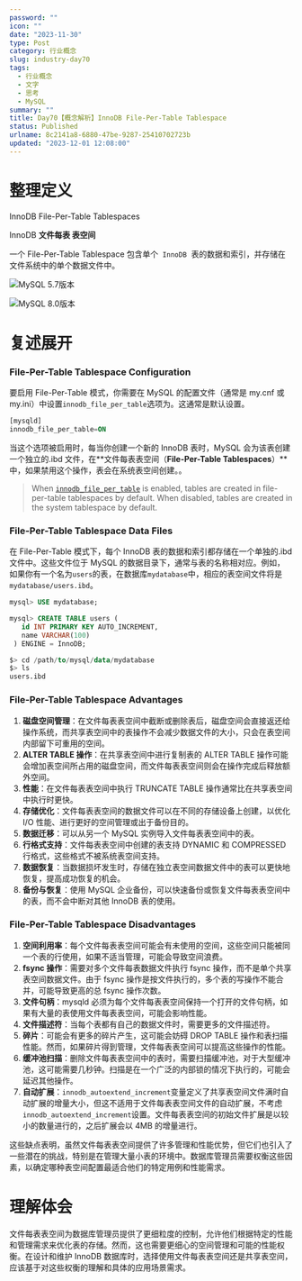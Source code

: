 ```yaml
---
password: ""
icon: ""
date: "2023-11-30"
type: Post
category: 行业概念
slug: industry-day70
tags:
  - 行业概念
  - 文字
  - 思考
  - MySQL
summary: ""
title: Day70【概念解析】InnoDB File-Per-Table Tablespace
status: Published
urlname: 8c2141a8-6880-47be-9287-25410702723b
updated: "2023-12-01 12:08:00"
---
```


# 整理定义

InnoDB File-Per-Table Tablespaces

InnoDB **文件每表 表空间**

一个 File-Per-Table Tablespace 包含单个  `InnoDB`  表的数据和索引，并存储在文件系统中的单个数据文件中。

![MySQL 5.7版本](https://image.kuangyichen.com/image/innodb-architecture-5-7.png)

![MySQL 8.0版本](https://image.kuangyichen.com/image/innodb-architecture-8-0.png)

# 复述展开

### File-Per-Table Tablespace Configuration

要启用 File-Per-Table 模式，你需要在 MySQL 的配置文件（通常是 my.cnf 或 my.ini）中设置`innodb_file_per_table`选项为。这通常是默认设置。

```sql
[mysqld]
innodb_file_per_table=ON
```

当这个选项被启用时，每当你创建一个新的 InnoDB 表时，MySQL 会为该表创建一个独立的.ibd 文件，在**文件每表表空间（**File-Per-Table Tablespaces**）**中，如果禁用这个操作，表会在系统表空间创建。。

> When [`innodb_file_per_table`](https://dev.mysql.com/doc/refman/8.0/en/innodb-parameters.html#sysvar_innodb_file_per_table) is enabled, tables are created in file-per-table tablespaces by default. When disabled, tables are created in the system tablespace by default.

### File-Per-Table Tablespace Data Files

在 File-Per-Table 模式下，每个 InnoDB 表的数据和索引都存储在一个单独的.ibd 文件中。这些文件位于 MySQL 的数据目录下，通常与表的名称相对应。例如，如果你有一个名为`users`的表，在数据库`mydatabase`中，相应的表空间文件将是`mydatabase/users.ibd`。

```sql
mysql> USE mydatabase;

mysql> CREATE TABLE users (
   id INT PRIMARY KEY AUTO_INCREMENT,
   name VARCHAR(100)
 ) ENGINE = InnoDB;

$> cd /path/to/mysql/data/mydatabase
$> ls
users.ibd
```

### File-Per-Table Tablespace Advantages

1. **磁盘空间管理**：在文件每表表空间中截断或删除表后，磁盘空间会直接返还给操作系统，而共享表空间中的表操作不会减少数据文件的大小，只会在表空间内部留下可重用的空间。
2. **ALTER TABLE 操作**：在共享表空间中进行复制表的 ALTER TABLE 操作可能会增加表空间所占用的磁盘空间，而文件每表表空间则会在操作完成后释放额外空间。
3. **性能**：在文件每表表空间中执行 TRUNCATE TABLE 操作通常比在共享表空间中执行时更快。
4. **存储优化**：文件每表表空间的数据文件可以在不同的存储设备上创建，以优化 I/O 性能、进行更好的空间管理或出于备份目的。
5. **数据迁移**：可以从另一个 MySQL 实例导入文件每表表空间中的表。
6. **行格式支持**：文件每表表空间中创建的表支持 DYNAMIC 和 COMPRESSED 行格式，这些格式不被系统表空间支持。
7. **数据恢复**：当数据损坏发生时，存储在独立表空间数据文件中的表可以更快地恢复，提高成功恢复的机会。
8. **备份与恢复**：使用 MySQL 企业备份，可以快速备份或恢复文件每表表空间中的表，而不会中断对其他 InnoDB 表的使用。

### File-Per-Table Tablespace Disadvantages

1. **空间利用率**：每个文件每表表空间可能会有未使用的空间，这些空间只能被同一个表的行使用，如果不适当管理，可能会导致空间浪费。
2. **fsync 操作**：需要对多个文件每表数据文件执行 fsync 操作，而不是单个共享表空间数据文件。由于 fsync 操作是按文件执行的，多个表的写操作不能合并，可能导致更高的总 fsync 操作次数。
3. **文件句柄**：mysqld 必须为每个文件每表表空间保持一个打开的文件句柄，如果有大量的表使用文件每表表空间，可能会影响性能。
4. **文件描述符**：当每个表都有自己的数据文件时，需要更多的文件描述符。
5. **碎片**：可能会有更多的碎片产生，这可能会妨碍 DROP TABLE 操作和表扫描性能。然而，如果碎片得到管理，文件每表表空间可以提高这些操作的性能。
6. **缓冲池扫描**：删除文件每表表空间中的表时，需要扫描缓冲池，对于大型缓冲池，这可能需要几秒钟。扫描是在一个广泛的内部锁的情况下执行的，可能会延迟其他操作。
7. **自动扩展**：`innodb_autoextend_increment`变量定义了共享表空间文件满时自动扩展的增量大小，但这不适用于文件每表表空间文件的自动扩展，不考虑`innodb_autoextend_increment`设置。文件每表表空间的初始文件扩展是以较小的数量进行的，之后扩展会以 4MB 的增量进行。

这些缺点表明，虽然文件每表表空间提供了许多管理和性能优势，但它们也引入了一些潜在的挑战，特别是在管理大量小表的环境中。数据库管理员需要权衡这些因素，以确定哪种表空间配置最适合他们的特定用例和性能需求。

# 理解体会

文件每表表空间为数据库管理员提供了更细粒度的控制，允许他们根据特定的性能和管理需求来优化表的存储。然而，这也需要更细心的空间管理和可能的性能权衡。在设计和维护 InnoDB 数据库时，选择使用文件每表表空间还是共享表空间，应该基于对这些权衡的理解和具体的应用场景需求。
